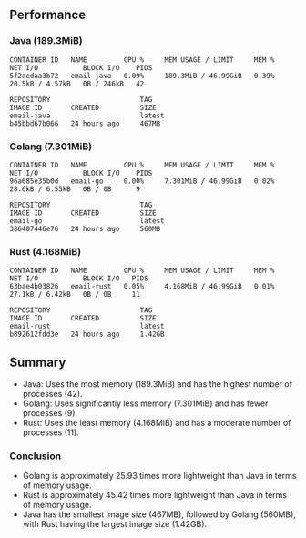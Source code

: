 ## Performance

### Java (189.3MiB)

```
CONTAINER ID   NAME         CPU %     MEM USAGE / LIMIT     MEM %     NET I/O           BLOCK I/O    PIDS
5f2aedaa3b72   email-java   0.09%     189.3MiB / 46.99GiB   0.39%     20.5kB / 4.57kB   0B / 246kB   42

REPOSITORY                      TAG                               IMAGE ID       CREATED          SIZE
email-java                      latest                            b45bbd67b066   24 hours ago     467MB
```

### Golang (7.301MiB)

```
CONTAINER ID   NAME         CPU %     MEM USAGE / LIMIT     MEM %     NET I/O           BLOCK I/O    PIDS
96a685e35b0d   email-go     0.00%     7.301MiB / 46.99GiB   0.02%     28.6kB / 6.55kB   0B / 0B      9

REPOSITORY                      TAG                               IMAGE ID       CREATED          SIZE
email-go                        latest                            386407446e76   24 hours ago     560MB
```

### Rust (4.168MiB)

```
CONTAINER ID   NAME         CPU %     MEM USAGE / LIMIT     MEM %     NET I/O           BLOCK I/O   PIDS
63bae4b03826   email-rust   0.05%     4.168MiB / 46.99GiB   0.01%     27.1kB / 6.42kB   0B / 0B     11

REPOSITORY                      TAG                               IMAGE ID       CREATED          SIZE
email-rust                      latest                            b892612fdd3e   24 hours ago     1.42GB
```

## Summary

- Java: Uses the most memory (189.3MiB) and has the highest number of processes (42).
- Golang: Uses significantly less memory (7.301MiB) and has fewer processes (9).
- Rust: Uses the least memory (4.168MiB) and has a moderate number of processes (11).

### Conclusion

- Golang is approximately 25.93 times more lightweight than Java in terms of memory usage.
- Rust is approximately 45.42 times more lightweight than Java in terms of memory usage.
- Java has the smallest image size (467MB), followed by Golang (560MB), with Rust having the largest image size (1.42GB).